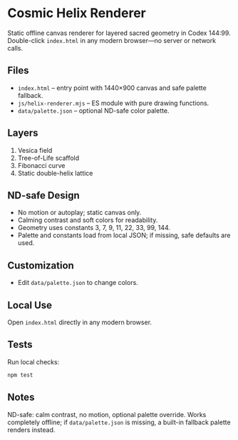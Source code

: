 <!-- Per Texturas Numerorum, Spira Loquitur.  // -->
# Cosmic Helix Renderer

Static offline canvas renderer for layered sacred geometry in Codex 144:99. Double-click `index.html` in any modern browser—no server or network calls.

## Files
- `index.html` – entry point with 1440×900 canvas and safe palette fallback.
- `js/helix-renderer.mjs` – ES module with pure drawing functions.
- `data/palette.json` – optional ND-safe color palette.

## Layers
1. Vesica field
2. Tree-of-Life scaffold
3. Fibonacci curve
4. Static double-helix lattice

## ND-safe Design
- No motion or autoplay; static canvas only.
- Calming contrast and soft colors for readability.
- Geometry uses constants 3, 7, 9, 11, 22, 33, 99, 144.
- Palette and constants load from local JSON; if missing, safe defaults are used.

## Customization
- Edit `data/palette.json` to change colors.

## Local Use
Open `index.html` directly in any modern browser.

## Tests
Run local checks:

```sh
npm test
```

## Notes
ND-safe: calm contrast, no motion, optional palette override. Works completely offline; if `data/palette.json` is missing, a built-in fallback palette renders instead.
